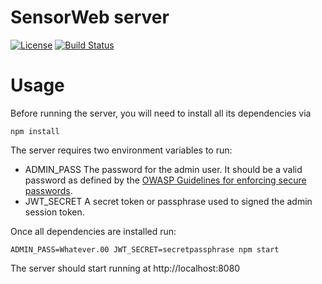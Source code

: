 # SensorWeb server
[![License](https://img.shields.io/badge/license-MPL2-blue.svg)](https://raw.githubusercontent.com/fxbox/foxbox/master/LICENSE)
[![Build Status](https://travis-ci.org/mozilla-sensorweb/sensorweb-server.svg?branch=master)](https://travis-ci.org/mozilla-sensorweb/sensorweb-server)

# Usage
Before running the server, you will need to install all its dependencies via

```shell
npm install
```

The server requires two environment variables to run:
* ADMIN_PASS The password for the admin user. It should be a valid password as defined by the [OWASP Guidelines for enforcing secure passwords](https://www.owasp.org/index.php/Authentication_Cheat_Sheet#Implement_Proper_Password_Strength_Controls).
* JWT_SECRET A secret token or passphrase used to signed the admin session token.

Once all dependencies are installed run:

```shell
ADMIN_PASS=Whatever.00 JWT_SECRET=secretpassphrase npm start
```

The server should start running at http://localhost:8080
